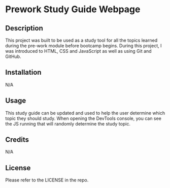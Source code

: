 # Prework Study Guide Webpage

## Description

This project was built to be used as a study tool for all the topics learned during the pre-work module before bootcamp begins. During this project, I was introduced to HTML, CSS and JavaScript as well as using Git and GitHub.

## Installation

N/A

## Usage

This study guide can be updated and used to help the user determine which topic they should study. When opening the DevTools console, you can see the JS running that will randomly determine the study topic.

## Credits

N/A

## License

Please refer to the LICENSE in the repo.

